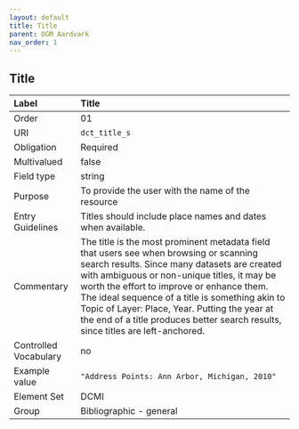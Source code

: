 ```yaml
---
layout: default
title: Title
parent: OGM Aardvark
nav_order: 1
---
```


## Title

| Label                 | Title                   |
|:----------------------|:------------------------|
| Order                 | 01                      |
| URI                   | `dct_title_s`           |
| Obligation            | Required                |
| Multivalued           | false                   |
| Field type            | string                  |
| Purpose               | To provide the user with the name of the resource |
| Entry Guidelines      | Titles should include place names and dates when available. |
| Commentary            | The title is the most prominent metadata field that users see when browsing or scanning search results. Since many datasets are created with ambiguous or non-unique titles, it may be worth the effort to improve or enhance them. The ideal sequence of a title is something akin to Topic of Layer: Place, Year. Putting the year at the end of a title produces better search results, since titles are left-anchored. |
| Controlled Vocabulary | no                      |
| Example value         | `"Address Points: Ann Arbor, Michigan, 2010"` |
| Element Set           | DCMI                    |
| Group                 | Bibliographic - general |
